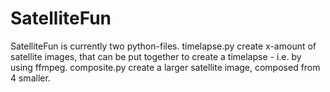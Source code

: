 # SatelliteFun

SatelliteFun is currently two python-files. timelapse.py create x-amount of satellite images, that can be put together to create a timelapse - i.e. by using ffmpeg. composite.py create a larger satellite image, composed from 4 smaller.
